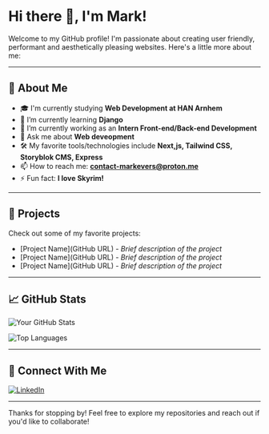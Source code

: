 # Hi there 👋, I'm Mark!

Welcome to my GitHub profile! I'm passionate about creating user friendly, performant and aesthetically pleasing websites. Here's a little more about me:

---

## 🚀 About Me
- 🎓 I'm currently studying **Web Development at HAN Arnhem**
- 🌱 I’m currently learning **Django**
- 💼 I’m currently working as an **Intern Front-end/Back-end Development**
- 💬 Ask me about **Web deveopment**
- 🛠️ My favorite tools/technologies include **Next,js, Tailwind CSS, Storyblok CMS, Express**
- 📫 How to reach me: **[contact-markevers@proton.me](mailto:contact-markevers@proton.me)**
- ⚡ Fun fact: **I love Skyrim!**

---

## 🌟 Projects
Check out some of my favorite projects:
- [Project Name](GitHub URL) - *Brief description of the project*
- [Project Name](GitHub URL) - *Brief description of the project*
- [Project Name](GitHub URL) - *Brief description of the project*

---

## 📈 GitHub Stats
![Your GitHub Stats](https://github-readme-stats.vercel.app/api?username=yourusername&show_icons=true&theme=radical)

![Top Languages](https://github-readme-stats.vercel.app/api/top-langs/?username=yourusername&layout=compact&theme=radical)

---

## 🔗 Connect With Me
[![LinkedIn](https://img.shields.io/badge/LinkedIn-mark-evers-78069a19a-blue?style=flat&logo=linkedin)](https://www.linkedin.com/in/mark-evers-78069a19a)

---

Thanks for stopping by! Feel free to explore my repositories and reach out if you'd like to collaborate!
